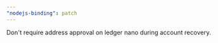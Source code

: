 ```yaml
---
"nodejs-binding": patch
---
```


Don't require address approval on ledger nano during account recovery.
